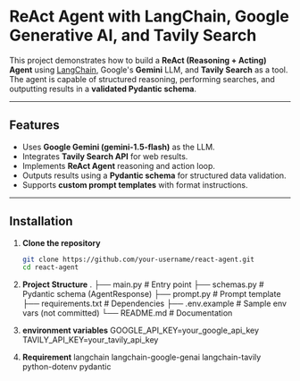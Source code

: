 # ReAct Agent with LangChain, Google Generative AI, and Tavily Search

This project demonstrates how to build a **ReAct (Reasoning + Acting) Agent** using [LangChain](https://www.langchain.com/), Google's **Gemini** LLM, and **Tavily Search** as a tool. The agent is capable of structured reasoning, performing searches, and outputting results in a **validated Pydantic schema**.

---

## Features
- Uses **Google Gemini (gemini-1.5-flash)** as the LLM.
- Integrates **Tavily Search API** for web results.
- Implements **ReAct Agent** reasoning and action loop.
- Outputs results using a **Pydantic schema** for structured data validation.
- Supports **custom prompt templates** with format instructions.

---

## Installation

1. **Clone the repository**

   ```bash
   git clone https://github.com/your-username/react-agent.git
   cd react-agent
2. **Project Structure**
   .
├── main.py               # Entry point
├── schemas.py            # Pydantic schema (AgentResponse)
├── prompt.py             # Prompt template
├── requirements.txt      # Dependencies
├── .env.example          # Sample env vars (not committed)
└── README.md             # Documentation

3. **environment variables**
   GOOGLE_API_KEY=your_google_api_key
   TAVILY_API_KEY=your_tavily_api_key

4. **Requirement**
   langchain
   langchain-google-genai
   langchain-tavily
   python-dotenv
   pydantic

